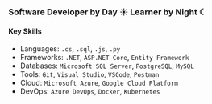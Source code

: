 ### Software Developer by Day ☀ Learner by Night ☾

#### Key Skills 
- Languages: `.cs`, `.sql`, `.js`, `.py`
- Frameworks: `.NET`, `ASP.NET Core`, `Entity Framework`
- Databases: `Microsoft SQL Server`, `PostgreSQL`, `MySQL`
- Tools: `Git`, `Visual Studio`, `VSCode`, `Postman`
- Cloud: `Microsoft Azure`, `Google Cloud Platform`
- DevOps: `Azure DevOps`, `Docker`, `Kubernetes`
